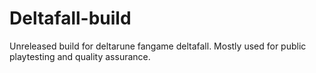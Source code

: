 # Deltafall-build
Unreleased build for deltarune fangame deltafall. Mostly used for public playtesting and quality assurance.

